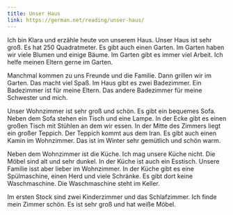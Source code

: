```yaml
---
title: Unser Haus
link: https://german.net/reading/unser-haus/
---
```



Ich bin Klara und erzähle heute von unserem Haus. Unser Haus ist sehr groß. Es hat 250 Quadratmeter. Es gibt auch einen Garten. Im Garten haben wir viele Blumen und einige Bäume. Im Garten gibt es immer viel Arbeit. Ich helfe meinen Eltern gerne im Garten.

Manchmal kommen zu uns Freunde und die Familie. Dann grillen wir im Garten. Das macht viel Spaß. Im Haus gibt es zwei Badezimmer. Ein Badezimmer ist für meine Eltern. Das andere Badezimmer für meine Schwester und mich.

Unser Wohnzimmer ist sehr groß und schön. Es gibt ein bequemes Sofa. Neben dem Sofa stehen ein Tisch und eine Lampe. In der Ecke gibt es einen großen Tisch mit Stühlen an dem wir essen. In der Mitte des Zimmers liegt ein großer Teppich. Der Teppich kommt aus dem Iran. Es gibt auch einen Kamin im Wohnzimmer. Das ist im Winter sehr gemütlich und schön warm.

Neben dem Wohnzimmer ist die Küche. Ich mag unsere Küche nicht. Die Möbel sind alt und sehr dunkel. In der Küche ist auch ein Esstisch. Unsere Familie isst aber lieber im Wohnzimmer. In der Küche gibt es eine Spülmaschine, einen Herd und viele Schränke. Es gibt dort keine Waschmaschine. Die Waschmaschine steht im Keller.

Im ersten Stock sind zwei Kinderzimmer und das Schlafzimmer. Ich finde mein Zimmer schön. Es ist sehr groß und hat weiße Möbel.